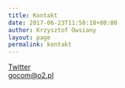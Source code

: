 ```yaml
---
title: Kontakt
date: 2017-06-23T11:58:18+00:00
author: Krzysztof Owsiany
layout: page
permalink: kontakt
---
```

<div id="dslc-theme-content">
  <div id="dslc-theme-content-inner">
    <div role="form" class="wpcf7" id="wpcf7-f1514-o1" lang="pl-PL" dir="ltr">
      <div class="screen-reader-response">
      </div>
    </div>
      <a href="https://twitter.com/gemu_gocom">Twitter</a>
      <br/>
      <a href="mailto:gocom@o2.pl">gocom@o2.pl</a>
  </div>
</div>